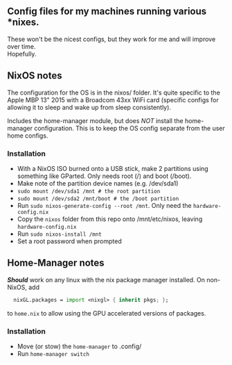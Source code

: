 ## Config files for my machines running various *nixes.

These won't be the nicest configs, but they work for me and will improve over time.<br>
Hopefully.

## NixOS notes

The configuration for the OS is in the nixos/ folder.
It's quite specific to the Apple MBP 13" 2015 with a Broadcom 43xx WiFi card (specific configs for allowing it to sleep and wake up from sleep consistently).

Includes the home-manager module, but does *NOT* install the home-manager configuration. This is to keep the OS config separate from the user home configs.

### Installation

- With a NixOS ISO burned onto a USB stick, make 2 partitions using something like GParted.
  Only needs root (/) and boot (/boot).
- Make note of the partition device names (e.g. /dev/sda1)
- `sudo mount /dev/sda1 /mnt # the root partition`
- `sudo mount /dev/sda2 /mnt/boot # the /boot partition`
- Run `sudo nixos-generate-config --root /mnt`. Only need the `hardware-config.nix`
- Copy the `nixos` folder from this repo onto /mnt/etc/nixos, leaving `hardware-config.nix`
- Run `sudo nixos-install /mnt`
- Set a root password when prompted

## Home-Manager notes

***Should*** work on any linux with the nix package manager installed.
On non-NixOS, add 
```nix
  nixGL.packages = import <nixgl> { inherit pkgs; };
```
to `home.nix` to allow using the GPU accelerated versions of packages.

### Installation

- Move (or stow) the `home-manager` to .config/
- Run `home-manager switch`

